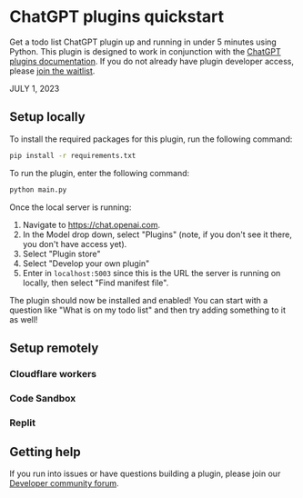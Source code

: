# ChatGPT plugins quickstart

Get a todo list ChatGPT plugin up and running in under 5 minutes using Python. This plugin is designed to work in conjunction with the [ChatGPT plugins documentation](https://platform.openai.com/docs/plugins). If you do not already have plugin developer access, please [join the waitlist](https://openai.com/waitlist/plugins).

JULY 1, 2023

## Setup locally

To install the required packages for this plugin, run the following command:

```bash
pip install -r requirements.txt
```

To run the plugin, enter the following command:

```bash
python main.py
```

Once the local server is running:

1. Navigate to https://chat.openai.com. 
2. In the Model drop down, select "Plugins" (note, if you don't see it there, you don't have access yet).
3. Select "Plugin store"
4. Select "Develop your own plugin"
5. Enter in `localhost:5003` since this is the URL the server is running on locally, then select "Find manifest file".

The plugin should now be installed and enabled! You can start with a question like "What is on my todo list" and then try adding something to it as well! 

## Setup remotely

### Cloudflare workers

### Code Sandbox

### Replit

## Getting help

If you run into issues or have questions building a plugin, please join our [Developer community forum](https://community.openai.com/c/chat-plugins/20).
